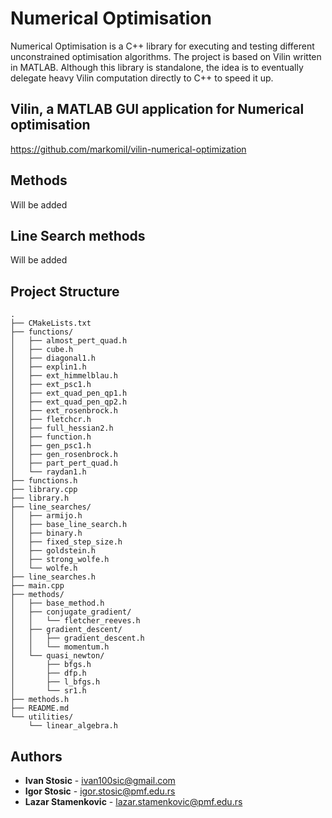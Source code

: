 # Numerical Optimisation

Numerical Optimisation is a C++ library for executing and testing different unconstrained optimisation algorithms. The project is based on Vilin written in MATLAB. Although this library is standalone, the idea is to eventually delegate heavy Vilin computation directly to C++ to speed it up.

## Vilin, a MATLAB GUI application for Numerical optimisation

https://github.com/markomil/vilin-numerical-optimization

## Methods

Will be added

## Line Search methods

Will be added


## Project Structure
```
.
├── CMakeLists.txt
├── functions/
│   ├── almost_pert_quad.h
│   ├── cube.h
│   ├── diagonal1.h
│   ├── explin1.h
│   ├── ext_himmelblau.h
│   ├── ext_psc1.h
│   ├── ext_quad_pen_qp1.h
│   ├── ext_quad_pen_qp2.h
│   ├── ext_rosenbrock.h
│   ├── fletchcr.h
│   ├── full_hessian2.h
│   ├── function.h
│   ├── gen_psc1.h
│   ├── gen_rosenbrock.h
│   ├── part_pert_quad.h
│   └── raydan1.h
├── functions.h
├── library.cpp
├── library.h
├── line_searches/
│   ├── armijo.h
│   ├── base_line_search.h
│   ├── binary.h
│   ├── fixed_step_size.h
│   ├── goldstein.h
│   ├── strong_wolfe.h
│   └── wolfe.h
├── line_searches.h
├── main.cpp
├── methods/
│   ├── base_method.h
│   ├── conjugate_gradient/
│   │   └── fletcher_reeves.h
│   ├── gradient_descent/
│   │   ├── gradient_descent.h
│   │   └── momentum.h
│   └── quasi_newton/
│       ├── bfgs.h
│       ├── dfp.h
│       ├── l_bfgs.h
│       └── sr1.h
├── methods.h
├── README.md
└── utilities/
    └── linear_algebra.h

```

## Authors

* **Ivan Stosic** - ivan100sic@gmail.com
* **Igor Stosic** - igor.stosic@pmf.edu.rs
* **Lazar Stamenkovic** - lazar.stamenkovic@pmf.edu.rs

